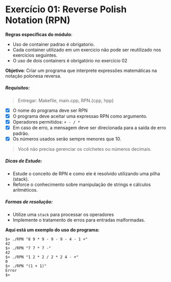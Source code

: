 #  Exercício 01: Reverse Polish Notation (RPN)

**Regras específicas do módulo**:
* Uso de container padrao é obrigatorio.
* Cada container utilizado em um exercicio não pode ser reutilizado nos exercicios seguintes.
* O uso de dois containers é obrigatório no exercício 02

**Objetivo**: Criar um programa que interprete expressões matemáticas na notação polonesa reversa.

##### Requisitos:
> Entregar: Makefile, main.cpp, RPN.{cpp, hpp}
- [x] O nome do programa deve ser RPN
- [x] O programa deve aceitar uma expressao RPN como argumento.
- [x] Operadores permitidos: `+ - / *`
- [x] Em caso de erro, a mensagem deve ser direcionada para a saída de erro padrão.
- [x] Os números usados serão sempre menores que 10.
>Você não precisa gerenciar os colchetes ou números decimais.

##### Dicas de Estudo:
* Estude o conceito de RPN e como ele é resolvido utilizando uma pilha (stack).
* Reforce o conhecimento sobre manipulação de strings e cálculos aritméticos.

##### Formas de resolução:
* Utilize uma `stack` para processar os operadores
* Implemente o tratamento de erros para entradas malformadas.

**Aqui está um exemplo do uso do programa:**

    $> ./RPN "8 9 * 9 - 9 - 9 - 4 - 1 +"
    42
    $> ./RPN "7 7 * 7 -"
    42
    $> ./RPN "1 2 * 2 / 2 * 2 4 - +"
    0
    $> ./RPN "(1 + 1)"
    Error
    $>
